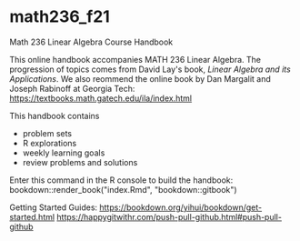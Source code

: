 # math236_f21
Math 236 Linear Algebra Course Handbook

This online handbook accompanies MATH 236 Linear Algebra. The progression of topics comes from David Lay's book, *Linear Algebra and its Applications*. We also reommend the online book by Dan Margalit and Joseph Rabinoff at Georgia Tech: https://textbooks.math.gatech.edu/ila/index.html

This handbook contains 
  - problem sets
  - R explorations
  - weekly learning goals
  - review problems and solutions

Enter this command in the R console to build the handbook:
bookdown::render_book("index.Rmd", "bookdown::gitbook")

Getting Started Guides:
https://bookdown.org/yihui/bookdown/get-started.html
https://happygitwithr.com/push-pull-github.html#push-pull-github
